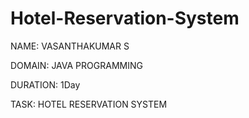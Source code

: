 # Hotel-Reservation-System


NAME: VASANTHAKUMAR S



DOMAIN: JAVA PROGRAMMING 

DURATION: 1Day

TASK: HOTEL RESERVATION SYSTEM
